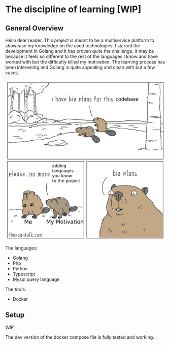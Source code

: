 # The discipline of learning [WIP]

## General Overview
Hello dear reader. This project is meant to be a multiservice platform to showcase my knowledge on the used technologies. I started the development in Golang and it has proven quite the challenge. It may be because it feels so different to the rest of the languages I know and have worked with but the difficulty killed my motivation. The learning process has been interesting and Golang is quite appealing and clean with but a few cases.

![big plans](big-plans-codebase.jpg)


The languages:
* Golang
* Php
* Python
* Typescript
* Mysql query language

The tools:
* Docker

## Setup
WIP

The dev version of the docker compose file is fully tested and working.
